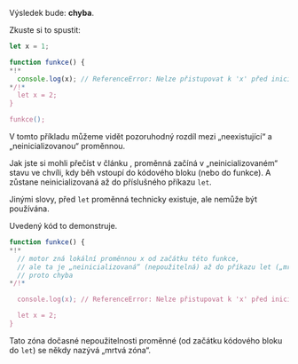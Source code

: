 Výsledek bude: **chyba**.

Zkuste si to spustit:

```js run
let x = 1;

function funkce() {
*!*
  console.log(x); // ReferenceError: Nelze přistupovat k 'x' před inicializací
*/!*
  let x = 2;
}

funkce();
```

V tomto příkladu můžeme vidět pozoruhodný rozdíl mezi „neexistující“ a „neinicializovanou“ proměnnou.

Jak jste si mohli přečíst v článku [](info:closure), proměnná začíná v „neinicializovaném“ stavu ve chvíli, kdy běh vstoupí do kódového bloku (nebo do funkce). A zůstane neinicializovaná až do příslušného příkazu `let`.

Jinými slovy, před `let` proměnná technicky existuje, ale nemůže být používána.

Uvedený kód to demonstruje.

```js
function funkce() {
*!*
  // motor zná lokální proměnnou x od začátku této funkce,
  // ale ta je „neinicializovaná“ (nepoužitelná) až do příkazu let („mrtvá zóna“)
  // proto chyba
*/!*

  console.log(x); // ReferenceError: Nelze přistupovat k 'x' před inicializací

  let x = 2;
}
```

Tato zóna dočasné nepoužitelnosti proměnné (od začátku kódového bloku do `let`) se někdy nazývá „mrtvá zóna“.
